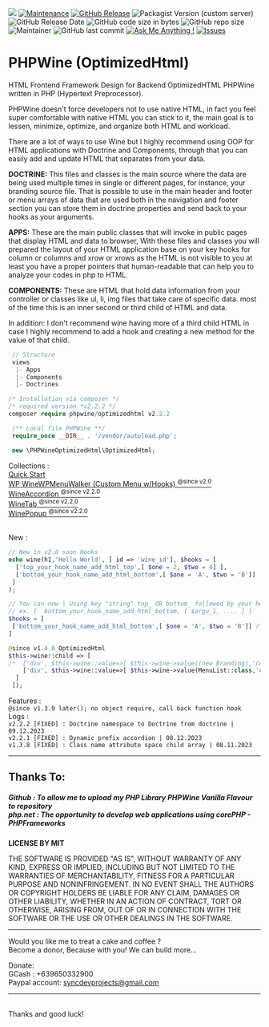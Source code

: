 <img src="https://img.shields.io/badge/license-MIT-blue">  [![Maintenance](https://img.shields.io/badge/Maintained%3F-yes-green.svg)](https://github.com/PHPWine/PHPWine/graphs/commit-activity) [![GitHub Release](https://img.shields.io/github/release/PHPWine/PHPWine.svg?style=flat)](https://github.com/PHPWine/PHPWine/releases) ![Packagist Version (custom server)](https://img.shields.io/packagist/v/phpwine/optimizedhtml?color=orange) ![GitHub Release Date](https://img.shields.io/github/release-date/PHPWine/PHPWine) ![GitHub code size in bytes](https://img.shields.io/github/languages/code-size/PHPWine/PHPWine) ![GitHub repo size](https://img.shields.io/github/repo-size/PHPWine/PHPWine) ![Maintainer](https://img.shields.io/badge/maintainer-nielsoffice-green) ![GitHub last commit](https://img.shields.io/github/last-commit/PHPWine/PHPWine) [![Ask Me Anything !](https://img.shields.io/badge/Ask%20me-anything-1abc9c.svg)](https://github.com/PHPWine/PHPWine/issues/new) [![Issues](https://img.shields.io/github/issues-raw/PHPWine/PHPWine.svg?maxAge=25000)](https://github.com/PHPWine/PHPWine/issues)


# PHPWine (OptimizedHtml)
HTML Frontend Framework Design for Backend OptimizedHTML PHPWine written in PHP (Hypertext Preprocessor).

PHPWine doesn't force developers not to use native HTML, in fact you feel super comfortable with native HTML you can stick to it,
the main goal is to lessen, minimize, optimize, and organize both HTML and workload.

There are a lot of ways to use Wine but I highly recommend using OOP for HTML applications with Doctrine and Components, through that you can easily
add and update HTML that separates from your data.

<strong>DOCTRINE:</strong> This files and classes is the main source where the data are being used multiple times in single or different pages, for instance, 
your branding source file. That is possible to use in the main header and footer or menu arrays of data that are used both in the navigation and footer section
you can store them in doctrine properties and send back to your hooks as your arguments.

<strong>APPS:</strong> These are the main public classes that will invoke in public pages that display HTML and data to browser, With these files and classes you will
prepared the layout of your HTML application base on your key hooks for column or columns and xrow or xrows as the HTML is not visible to you at least you have a proper 
pointers that human-readable that can help you to analyze your codes in php to HTML.   

<strong>COMPONENTS:</strong> These are HTML that hold data information from your controller or classes like ul, li, img files that take care of specific data. 
most of the time this is an inner second or third child of HTML and data.

In addition: I don't recommend wine having more of a third child HTML in case I highly recommend to add a hook and creating a new method for the value of that child.

```PHP
 // Structure 
 views
  |- Apps
  |- Components
  |- Doctrines
```

```PHP
/* Installation via composer */ 
/* required version *v2.2.2 */
composer require phpwine/optimizedhtml v2.2.2
```

```PHP
 /** Local file PHPWine **/
 require_once __DIR__ . '/vendor/autoload.php';

 new \PHPWineOptimizedHtml\OptimizedHtml;
```

Collections : 
<br /> <a href="https://phpwine.github.io/documents/#w_quickstart">Quick Start </a>
<br /> <a href="https://github.com/PHPWine/WineWPMenuWalker"> WP WineWPMenuWalker (Custom Menu w/Hooks) <sup>@since v2.0</sup> </a>
<br /> <a href="https://github.com/PHPWine/WineAccordion"> WineAccordion <sup>@since v2.2.0</sup> </a>
<br /> <a href="https://github.com/PHPWine/WineTab"> WineTab <sup>@since v2.2.0</sup> </a>
<br /> <a href="https://github.com/PHPWine/WinePopup"> WinePopup <sup>@since v2.2.0</sup> </a>

<br /> New :
```PHP
// New in v2.0 soon Hooks 
echo wine(h1,'Hello World', [ id => 'wine_id'], $hooks = [
  ['top_your_hook_name_add_html_top',[ $one = 2, $two = 4] ],
  ['bottom_your_hook_name_add_html_bottom',[ $one = 'A', $two = 'B']]
 ]  
);

// You can now | Using key "string" top_ OR bottom_ followed by your hook name ... 
// ex. [  bottom_your_hook_name_add_html_bottom, [ $argu_1, .... ] ]
$hooks = [
 ['bottom_your_hook_name_add_html_bottom',[ $one = 'A', $two = 'B']] /* this will display in the bottom element html */
]  
```
``` PHP
@since v1.4.0 OptimizedHtml
$this->wine::child => [
/*  ['div', $this->wine::value=>[ $this->wine->value((new Branding),'component_top_logo_header')]], this still works anyway */
    ['div', $this->wine::value=>[ $this->wine->value(MenuList::class,'component_top_right_menu', $this->links ) ]]
  ]
 ]);
```

Features :
<br /> ``` @since v1.3.9 later(); no object require, call back function hook ```
<br />
Logs :
<br /> ``` v2.2.2 [FIXED] : Doctrine namespace to Doctrine from doctrine | 09.12.2023 ```
<br /> ``` v2.2.1 [FIXED] : Dynamic prefix accordion | 08.12.2023 ```
<br /> ``` v1.3.8 [FIXED] : Class name attribute space child array | 08.11.2023 ```

<hr /> 

<h2>Thanks To:</h2>
<h5>
Github : To allow me to upload my PHP Library PHPWine Vanilla Flavour to repository<br /> 
php.net : The opportunity to develop web applications using corePHP - PHPFrameworks<br />
</h5>

__LICENSE BY MIT__

THE SOFTWARE IS PROVIDED "AS IS", WITHOUT WARRANTY OF ANY KIND, EXPRESS OR IMPLIED, INCLUDING BUT NOT LIMITED TO THE WARRANTIES OF MERCHANTABILITY, FITNESS FOR A PARTICULAR PURPOSE AND NONINFRINGEMENT. IN NO EVENT SHALL THE AUTHORS OR COPYRIGHT HOLDERS BE LIABLE FOR ANY CLAIM, DAMAGES OR OTHER LIABILITY, WHETHER IN AN ACTION OF CONTRACT, TORT OR OTHERWISE, ARISING FROM, OUT OF OR IN CONNECTION WITH THE SOFTWARE OR THE USE OR OTHER DEALINGS IN THE SOFTWARE.
<br />

<hr />
Would you like me to treat a cake and coffee ? <br />
Become a donor, Because with you! We can build more... 

Donate: <br />
GCash : +639650332900 <br /> 
Paypal account: syncdevprojects@gmail.com
<hr />
<br />
Thanks and good luck! 
